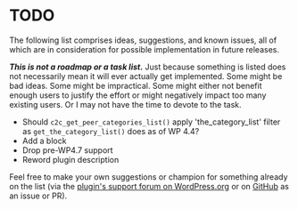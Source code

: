# TODO

The following list comprises ideas, suggestions, and known issues, all of which are in consideration for possible implementation in future releases.

***This is not a roadmap or a task list.*** Just because something is listed does not necessarily mean it will ever actually get implemented. Some might be bad ideas. Some might be impractical. Some might either not benefit enough users to justify the effort or might negatively impact too many existing users. Or I may not have the time to devote to the task.

* Should `c2c_get_peer_categories_list()` apply 'the_category_list' filter as `get_the_category_list()` does as of WP 4.4?
* Add a block
* Drop pre-WP4.7 support
* Reword plugin description

Feel free to make your own suggestions or champion for something already on the list (via the [plugin's support forum on WordPress.org](https://wordpress.org/support/plugin/peer-categories/) or on [GitHub](https://github.com/coffee2code/peer-categories/) as an issue or PR).
